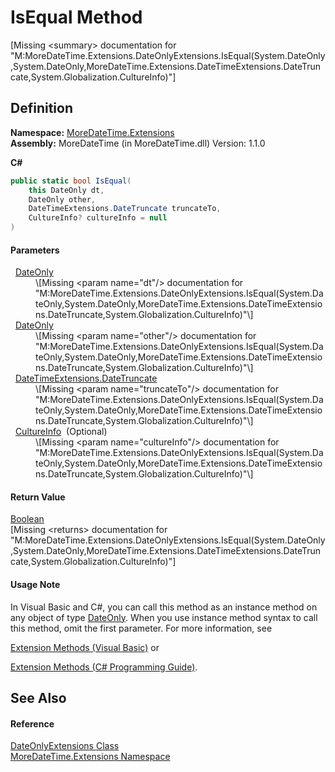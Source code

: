# IsEqual Method


\[Missing &lt;summary&gt; documentation for "M:MoreDateTime.Extensions.DateOnlyExtensions.IsEqual(System.DateOnly,System.DateOnly,MoreDateTime.Extensions.DateTimeExtensions.DateTruncate,System.Globalization.CultureInfo)"\]



## Definition
**Namespace:** <a href="N_MoreDateTime_Extensions">MoreDateTime.Extensions</a>  
**Assembly:** MoreDateTime (in MoreDateTime.dll) Version: 1.1.0

**C#**
``` C#
public static bool IsEqual(
	this DateOnly dt,
	DateOnly other,
	DateTimeExtensions.DateTruncate truncateTo,
	CultureInfo? cultureInfo = null
)
```



#### Parameters
<dl><dt>  <a href="https://learn.microsoft.com/dotnet/api/system.dateonly" target="_blank" rel="noopener noreferrer">DateOnly</a></dt><dd>\[Missing &lt;param name="dt"/&gt; documentation for "M:MoreDateTime.Extensions.DateOnlyExtensions.IsEqual(System.DateOnly,System.DateOnly,MoreDateTime.Extensions.DateTimeExtensions.DateTruncate,System.Globalization.CultureInfo)"\]</dd><dt>  <a href="https://learn.microsoft.com/dotnet/api/system.dateonly" target="_blank" rel="noopener noreferrer">DateOnly</a></dt><dd>\[Missing &lt;param name="other"/&gt; documentation for "M:MoreDateTime.Extensions.DateOnlyExtensions.IsEqual(System.DateOnly,System.DateOnly,MoreDateTime.Extensions.DateTimeExtensions.DateTruncate,System.Globalization.CultureInfo)"\]</dd><dt>  <a href="T_MoreDateTime_Extensions_DateTimeExtensions_DateTruncate">DateTimeExtensions.DateTruncate</a></dt><dd>\[Missing &lt;param name="truncateTo"/&gt; documentation for "M:MoreDateTime.Extensions.DateOnlyExtensions.IsEqual(System.DateOnly,System.DateOnly,MoreDateTime.Extensions.DateTimeExtensions.DateTruncate,System.Globalization.CultureInfo)"\]</dd><dt>  <a href="https://learn.microsoft.com/dotnet/api/system.globalization.cultureinfo" target="_blank" rel="noopener noreferrer">CultureInfo</a>  (Optional)</dt><dd>\[Missing &lt;param name="cultureInfo"/&gt; documentation for "M:MoreDateTime.Extensions.DateOnlyExtensions.IsEqual(System.DateOnly,System.DateOnly,MoreDateTime.Extensions.DateTimeExtensions.DateTruncate,System.Globalization.CultureInfo)"\]</dd></dl>

#### Return Value
<a href="https://learn.microsoft.com/dotnet/api/system.boolean" target="_blank" rel="noopener noreferrer">Boolean</a>  
\[Missing &lt;returns&gt; documentation for "M:MoreDateTime.Extensions.DateOnlyExtensions.IsEqual(System.DateOnly,System.DateOnly,MoreDateTime.Extensions.DateTimeExtensions.DateTruncate,System.Globalization.CultureInfo)"\]

#### Usage Note
In Visual Basic and C#, you can call this method as an instance method on any object of type <a href="https://learn.microsoft.com/dotnet/api/system.dateonly" target="_blank" rel="noopener noreferrer">DateOnly</a>. When you use instance method syntax to call this method, omit the first parameter. For more information, see <a href="https://docs.microsoft.com/dotnet/visual-basic/programming-guide/language-features/procedures/extension-methods" target="_blank" rel="noopener noreferrer">

Extension Methods (Visual Basic)</a> or <a href="https://docs.microsoft.com/dotnet/csharp/programming-guide/classes-and-structs/extension-methods" target="_blank" rel="noopener noreferrer">

Extension Methods (C# Programming Guide)</a>.

## See Also


#### Reference
<a href="T_MoreDateTime_Extensions_DateOnlyExtensions">DateOnlyExtensions Class</a>  
<a href="N_MoreDateTime_Extensions">MoreDateTime.Extensions Namespace</a>  

